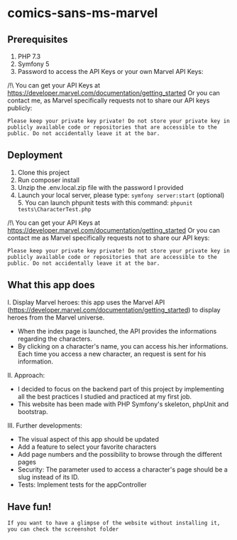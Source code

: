 # comics-sans-ms-marvel

## Prerequisites
1. PHP 7.3
2. Symfony 5
3. Password to access the API Keys or your own Marvel API Keys:

/!\ You can get your API Keys at https://developer.marvel.com/documentation/getting_started
Or you can contact me, as Marvel specifically requests not to share our API keys publicly:

`Please keep your private key private! Do not store your private key in publicly available code or repositories that are accessible to the public. Do not accidentally leave it at the bar.`


## Deployment
1. Clone this project
2. Run composer install
3. Unzip the .env.local.zip file with the password I provided
4. Launch your local server, please type: `symfony server:start`
(optional) 5. You can launch phpunit tests with this command: `phpunit tests\CharacterTest.php`

/!\ You can get your API Keys at https://developer.marvel.com/documentation/getting_started
Or you can contact me as Marvel specifically requests not to share our API keys:

`Please keep your private key private! Do not store your private key in publicly available code or repositories that are accessible to the public. Do not accidentally leave it at the bar.`

## What this app does
I. Display Marvel heroes: this app uses the Marvel API (https://developer.marvel.com/documentation/getting_started) to display heroes from the Marvel universe.
- When the index page is launched, the API provides the informations regarding the characters.
- By clicking on a character's name, you can access his.her informations. Each time you access a new character, an request is sent for his information.

II. Approach:
- I decided to focus on the backend part of this project by implementing all the best practices I studied and practiced at my first job.
- This website has been made with PHP Symfony's skeleton, phpUnit and bootstrap.

III. Further developments:
- The visual aspect of this app should be updated
- Add a feature to select your favorite characters
- Add page numbers and the possibility to browse through the different pages 
- Security: The parameter used to access a character's page should be a slug instead of its ID. 
- Tests: Implement tests for the appController

## Have fun!
`If you want to have a glimpse of the website without installing it, you can check the screenshot folder`
